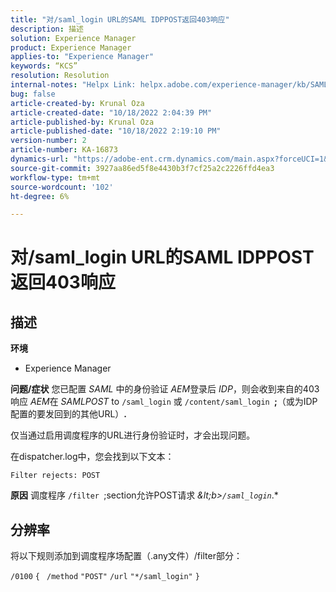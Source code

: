 ```yaml
---
title: "对/saml_login URL的SAML IDPPOST返回403响应"
description: 描述
solution: Experience Manager
product: Experience Manager
applies-to: "Experience Manager"
keywords: “KCS”
resolution: Resolution
internal-notes: "Helpx Link: helpx.adobe.com/experience-manager/kb/SAML-IDP-POST-to-saml-login-url-returns-403-response-AEM-6-x0.html"
bug: false
article-created-by: Krunal Oza
article-created-date: "10/18/2022 2:04:39 PM"
article-published-by: Krunal Oza
article-published-date: "10/18/2022 2:19:10 PM"
version-number: 2
article-number: KA-16873
dynamics-url: "https://adobe-ent.crm.dynamics.com/main.aspx?forceUCI=1&pagetype=entityrecord&etn=knowledgearticle&id=db0f1fcc-ed4e-ed11-bba2-00224808679b"
source-git-commit: 3927aa86ed5f8e4430b3f7cf25a2c2226ffd4ea3
workflow-type: tm+mt
source-wordcount: '102'
ht-degree: 6%

---
```


# 对/saml_login URL的SAML IDPPOST返回403响应

## 描述

<b>环境</b>
- Experience Manager



<b>问题/症状</b>
您已配置 *SAML* 中的身份验证 *AEM*&#x200B;登录后 *IDP*，则会收到来自的403响应 *AEM*&#x200B;在 *SAMLPOST* to `/saml_login` 或 `/content/saml_login `<b>;</b>（或为IDP配置的要发回到的其他URL）<b>.</b>

仅当通过启用调度程序的URL进行身份验证时，才会出现问题。

在dispatcher.log中，您会找到以下文本：

`Filter rejects: POST`


<b>原因</b>
调度程序 `/filter `;section允许POST请求 *\&lt;b>`/saml_login`*.*


## 分辨率


将以下规则添加到调度程序场配置（.any文件）/filter部分：

`/0100` `{ ` `/method` `"POST"` `/url` `"*/saml_login"` `}`
